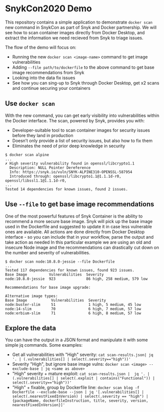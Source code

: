 # SnykCon2020 Demo
This repository contains a simple application to demonstrate `docker scan` new command in SnykCon as part of Snyk and Docker partnership.
We will see how to scan container images directly from Docker Desktop, and extract the information we need recieved from Snyk to triage issues.

The flow of the demo will focus on:
* Running the new `docker scan <image-name>` command to get image vulnerabilities
* Adding `--file path/to/dockerfile` to the above command to get base image recommendations from Snyk
* Looking into the data fix issues
* See how you can sing-up to Snyk through Docker Desktop, get x2 scans and continue securing your containers

## Use `docker scan`
With the new command, you can get early visibility into vulnerabilities within the Docker interface. 
The scan, powered by Snyk, provides you with:
* Developer-suitable tool to scan container images for security issues before they land in production
* Doesn’t only provide a list of security issues, but also how to fix them
* Eliminates the need of prior deep knowledge in security


```console
$ docker scan alpine
...
✗ High severity vulnerability found in openssl/libcrypto1.1
  Description: NULL Pointer Dereference
  Info: https://snyk.io/vuln/SNYK-ALPINE310-OPENSSL-587954
  Introduced through: openssl/libcrypto1.1@1.1.1d-r0, openssl/libssl1.1@1.1.1d-r0, 
...
Tested 14 dependencies for known issues, found 2 issues.
```

## Use `--file` to get base image recommendations

One of the most powerful features of Snyk Container is the ability to recommend a more secure base image.
Snyk will pick up the base image used in the Dockerfile and suggested to update it in case less vulnerable ones are available. All actions are done directly from Docker Desktop interface - so you can include that in your workflow, parse the output and take action as needed
In this particular example we are using an old and insecure Node image and the recommendations can drastically cut down
on the number and severity of vulnerabilities.

```console
$ docker scan node:10.8.0-jessie --file Dockerfile
...
Tested 117 dependencies for known issues, found 923 issues.
Base Image          Vulnerabilities  Severity
node:10.8.0-jessie  923              86 high, 258 medium, 579 low

Recommendations for base image upgrade:

Alternative image types:
Base Image           Vulnerabilities  Severity
node:buster-slim     51               1 high, 5 medium, 45 low
node:14-slim         70               6 high, 7 medium, 57 low
node:erbium-slim     71               6 high, 8 medium, 57 low

```


## Explore the data

You can have the output in a JSON format and manipulate it with some simple jq commands.
Some examples:
* Get all vulnerabilities with "High" severity:
```cat scan-results.json| jq '. | (.vulnerabilities[] | select(.severity=="high"))'```
* Severity "High", but ignore base image vulns:
```docker scan <image> --exclude-base | jq <same as above>```
* "High" severity + mature exploit:
```cat scan-results.json |  jq '. | (.vulnerabilities[] | select(.exploit | contains("Functional")) | select(.severity=="high"))'```
* "High" + fixable, group by Dockerfile line:
```docker scan blog -f Dockerfile --exclude-base --json | jq '[.vulnerabilities[] | select(.nearestFixedInVersion) | select(.severity == "high") |  {packageName, dockerfileInstruction, title, severity, version, nearestFixedInVersion}]'```
